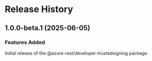 # Release History
    
## 1.0.0-beta.1 (2025-06-05)

### Features Added

Initial release of the @azure-rest/developer-trustedsigning package

